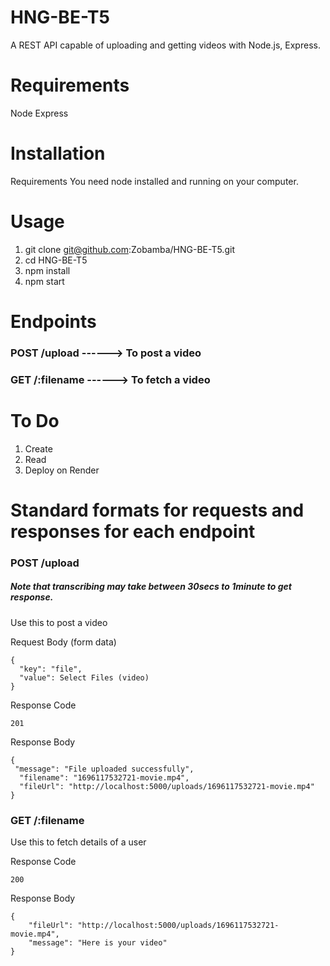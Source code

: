 # HNG-BE-T5

A REST API capable of uploading and getting videos with Node.js, Express.

# Requirements

Node
Express

# Installation

Requirements
You need node installed and running on your computer.

# Usage

1. git clone git@github.com:Zobamba/HNG-BE-T5.git
2. cd HNG-BE-T5
3. npm install
4. npm start

# Endpoints

### POST /upload  ------> To post a video
### GET /:filename  ------> To fetch a video


# To Do

 1. Create
 2. Read
 5. Deploy on Render


 # Standard formats for requests and responses for each endpoint

### POST /upload
##### Note that transcribing may take between 30secs to 1minute to get response.

Use this to post a video

Request Body (form data)
```
{
  "key": "file",
  "value": Select Files (video)
}
```

Response Code
```
201
```

Response Body
```
{
 "message": "File uploaded successfully",
  "filename": "1696117532721-movie.mp4",
  "fileUrl": "http://localhost:5000/uploads/1696117532721-movie.mp4"
}
```

### GET /:filename

Use this to fetch details of a user

Response Code
```
200
```

Response Body
```
{
    "fileUrl": "http://localhost:5000/uploads/1696117532721-movie.mp4",
    "message": "Here is your video"
}
```
